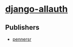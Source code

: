 # [django-allauth](https://pypi.org/project/django-allauth)



## Publishers
- [pennersr](https://pypi.org/user/pennersr)

